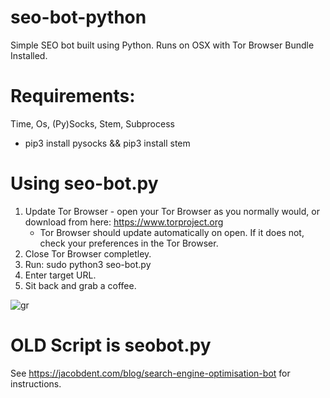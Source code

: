 # seo-bot-python
Simple SEO bot built using Python. Runs on OSX with Tor Browser Bundle Installed. 

# Requirements:
Time, Os, (Py)Socks, Stem, Subprocess
- pip3 install pysocks && pip3 install stem

# Using seo-bot.py
1. Update Tor Browser - open your Tor Browser as you normally would, or download from here: https://www.torproject.org
   - Tor Browser should update automatically on open. If it does not, check your preferences in the Tor Browser.
2. Close Tor Browser completley.
3. Run: sudo python3 seo-bot.py
4. Enter target URL.
5. Sit back and grab a coffee.

![gr](https://user-images.githubusercontent.com/10816773/61673851-10c1bb00-ace9-11e9-940f-30bf279b841a.png)
 
# OLD Script is seobot.py
See https://jacobdent.com/blog/search-engine-optimisation-bot for instructions.
